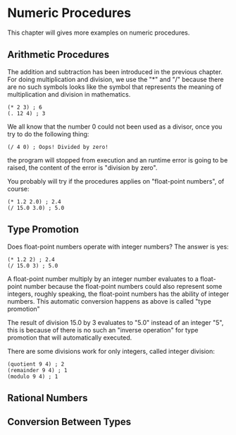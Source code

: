 Numeric Procedures
==================

This chapter will gives more examples on numeric procedures.


Arithmetic Procedures
---------------------

The addition and subtraction has been introduced in the previous chapter.
For doing multiplication and division, we use the "*" and "/" because 
there are no such symbols looks like the symbol that represents the 
meaning of multiplication and division in mathematics.

```
(* 2 3) ; 6
(. 12 4) ; 3
```

We all know that the number 0 could not been used as a divisor, once you
try to do the following thing:

```
(/ 4 0) ; Oops! Divided by zero!
```

the program will stopped from execution and 
an runtime error is going to be raised, 
the content of the error is "division by zero". 

You probably will try if the procedures applies on "float-point numbers", of course:
```
(* 1.2 2.0) ; 2.4
(/ 15.0 3.0) ; 5.0
```


Type Promotion
--------------

Does float-point numbers operate with integer numbers? The answer is yes:
```
(* 1.2 2) ; 2.4
(/ 15.0 3) ; 5.0
```

A float-point number multiply by an integer number evaluates to a float-point number
because the float-point numbers could also represent some integers, roughly speaking,
the float-point numbers has the ability of integer numbers. This automatic conversion
happens as above is called "type promotion"

The result of division 15.0 by 3 evaluates to "5.0" instead of an integer "5", this is 
because of there is no such an "inverse operation" for type promotion that will automatically
executed.


There are some divisions work for only integers, called integer division:
```
(quotient 9 4) ; 2
(remainder 9 4) ; 1
(modulo 9 4) ; 1
```


Rational Numbers
----------------


Conversion Between Types
------------------------


